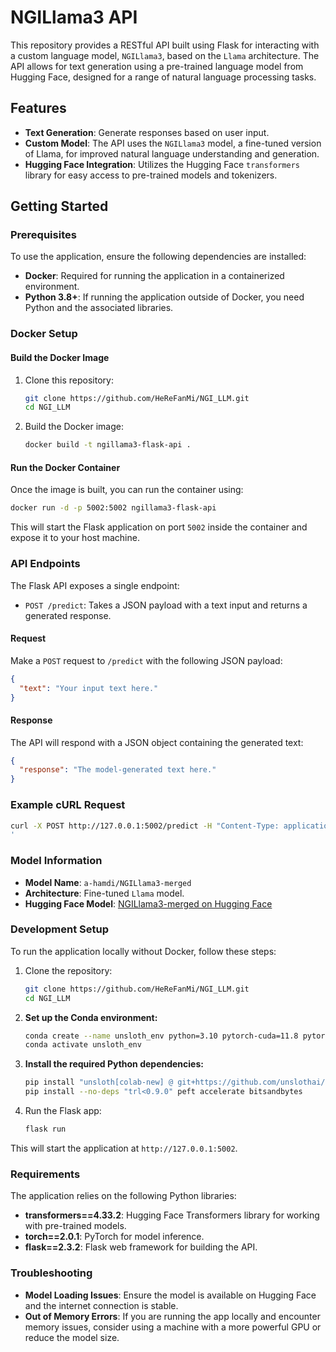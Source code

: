 
# NGILlama3 API

This repository provides a RESTful API built using Flask for interacting with a custom language model, `NGILlama3`, based on the `Llama` architecture. The API allows for text generation using a pre-trained language model from Hugging Face, designed for a range of natural language processing tasks.

## Features

- **Text Generation**: Generate responses based on user input.
- **Custom Model**: The API uses the `NGILlama3` model, a fine-tuned version of Llama, for improved natural language understanding and generation.
- **Hugging Face Integration**: Utilizes the Hugging Face `transformers` library for easy access to pre-trained models and tokenizers.

## Getting Started

### Prerequisites

To use the application, ensure the following dependencies are installed:

- **Docker**: Required for running the application in a containerized environment.
- **Python 3.8+**: If running the application outside of Docker, you need Python and the associated libraries.

### Docker Setup

#### Build the Docker Image

1. Clone this repository:
   ```bash
   git clone https://github.com/HeReFanMi/NGI_LLM.git
   cd NGI_LLM
   ```

2. Build the Docker image:
   ```bash
   docker build -t ngillama3-flask-api .
   ```

#### Run the Docker Container

Once the image is built, you can run the container using:

```bash
docker run -d -p 5002:5002 ngillama3-flask-api
```

This will start the Flask application on port `5002` inside the container and expose it to your host machine.

### API Endpoints

The Flask API exposes a single endpoint:

- `POST /predict`: Takes a JSON payload with a text input and returns a generated response.

#### Request

Make a `POST` request to `/predict` with the following JSON payload:

```json
{
  "text": "Your input text here."
}
```

#### Response

The API will respond with a JSON object containing the generated text:

```json
{
  "response": "The model-generated text here."
}
```

### Example cURL Request

```bash
curl -X POST http://127.0.0.1:5002/predict -H "Content-Type: application/json" -d '{"chunks":["A new study has shown that regular exercise can help reduce the risk of chronic diseases such as diabetes and heart disease.","Research also indicates that physical activity improves mental health and overall quality of life."],"question":"What are the health benefits of regular exercise?"}'
'
```

### Model Information

- **Model Name**: `a-hamdi/NGILlama3-merged`
- **Architecture**: Fine-tuned `Llama` model.
- **Hugging Face Model**: [NGILlama3-merged on Hugging Face](https://huggingface.co/a-hamdi/NGILlama3-merged)

### Development Setup

To run the application locally without Docker, follow these steps:

1. Clone the repository:
   ```bash
   git clone https://github.com/HeReFanMi/NGI_LLM.git
   cd NGI_LLM
   ```

2. **Set up the Conda environment:**
   ```bash
   conda create --name unsloth_env python=3.10 pytorch-cuda=11.8 pytorch cudatoolkit xformers -c pytorch -c nvidia -c xformers -y
   conda activate unsloth_env
   ```

3. **Install the required Python dependencies:**
   ```bash
   pip install "unsloth[colab-new] @ git+https://github.com/unslothai/unsloth.git"
   pip install --no-deps "trl<0.9.0" peft accelerate bitsandbytes
   ```

4. Run the Flask app:
   ```bash
   flask run
   ```

This will start the application at `http://127.0.0.1:5002`.

### Requirements

The application relies on the following Python libraries:

- **transformers==4.33.2**: Hugging Face Transformers library for working with pre-trained models.
- **torch==2.0.1**: PyTorch for model inference.
- **flask==2.3.2**: Flask web framework for building the API.

### Troubleshooting

- **Model Loading Issues**: Ensure the model is available on Hugging Face and the internet connection is stable.
- **Out of Memory Errors**: If you are running the app locally and encounter memory issues, consider using a machine with a more powerful GPU or reduce the model size.

